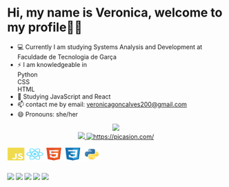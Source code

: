 <h1>Hi, my name is Veronica, welcome to my profile👋🏻</h1>


- 💻 Currently I am studying Systems Analysis and Development at Faculdade de Tecnologia de Garça
- ⚡ I am knowledgeable in <br>
    Python<br>
    CSS<br>
    HTML
- 🌱 Studying 
JavaScript and
React
- 📫 contact me by email: veronicagoncalves200@gmail.com
- 😄 Pronouns: she/her

<div align="center">
  <a href="https://github.com/ve-panda">
  <img height="190em" src="https://github-readme-stats.vercel.app/api?username=ve-panda&show_icons=true&theme=dracula&include_all_commits=true&count_private=true"/><br> <img height="100em" src="https://github-readme-stats.vercel.app/api/top-langs/?username=ve-panda&layout=compact&langs_count=7&theme=dracula"/>
  <a href="https://picasion.com/"><img src="https://i.picasion.com/pic92/62a1fd7bd80991d05e3f75a763fdaa83.gif" width="100" height="100" border="0" alt="https://picasion.com/" /></a><br />
</div>
  </div>
<div style="display: inline_block"><br>
  <img align="center" alt="Rafa-Js" height="30" width="40" src="https://raw.githubusercontent.com/devicons/devicon/master/icons/javascript/javascript-plain.svg">
  <img align="center" alt="Rafa-React" height="30" width="40" src="https://raw.githubusercontent.com/devicons/devicon/master/icons/react/react-original.svg">
  <img align="center" alt="Rafa-HTML" height="30" width="40" src="https://raw.githubusercontent.com/devicons/devicon/master/icons/html5/html5-original.svg">
  <img align="center" alt="Rafa-CSS" height="30" width="40" src="https://raw.githubusercontent.com/devicons/devicon/master/icons/css3/css3-original.svg">
  <img align="center" alt="Rafa-Python" height="30" width="40" src="https://raw.githubusercontent.com/devicons/devicon/master/icons/python/python-original.svg">
</div>

##
 <div>
  <a href="https://instagram.com//verogomes7157/ target="_blank"><img src="https://img.shields.io/badge/-Instagram-%23E4405F?style=for-the-badge&logo=instagram&logoColor=white" target="_blank"></a>
 	<a href="https://www.twitch.tv/vero_gomess" target="_blank"><img src="https://img.shields.io/badge/Twitch-9146FF?style=for-the-badge&logo=twitch&logoColor=white" target="_blank"></a>
 <a href="https://discord.gg/wagxzStdcR" target="_blank"><img src="https://img.shields.io/badge/Discord-7289DA?style=for-the-badge&logo=discord&logoColor=white" target="_blank"></a> 
  <a href = "mailto:veronicagoncalves200@gmail.com"><img src="https://img.shields.io/badge/-Gmail-%23333?style=for-the-badge&logo=gmail&logoColor=white" target="_blank"></a>
  <a href="https://www.linkedin.com/in/verônica-gonçalves-ab509b239/" target="_blank"><img src="https://img.shields.io/badge/-LinkedIn-%230077B5?style=for-the-badge&logo=linkedin&logoColor=white" target="_blank"></a> 
 </div>
